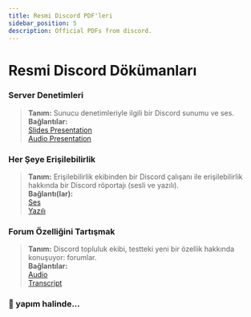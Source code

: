 ```yaml
---
title: Resmi Discord PDF'leri
sidebar_position: 5
description: Official PDFs from discord.
---
```

# Resmi Discord Dökümanları

### **Server Denetimleri**

> **Tanım:** Sunucu denetimleriyle ilgili bir Discord sunumu ve ses.  <br/>
**Bağlantılar:** <br/>
[Slides Presentation](https://docs.google.com/presentation/d/18QQyl0WhTOdYt0F0mBPQf2AusBPF7HqP8e39zjEwKsc/edit#slide=id.g130c86c984d_0_12)  <br/>
[Audio Presentation](https://cdn.discordapp.com/attachments/960960145800704030/982392876254232667/DAC_AuditingYourServer_ExperimentalContent.mp3)

### **Her Şeye Erişilebilirlik**
> **Tanım:** Erişilebilirlik ekibinden bir Discord çalışanı ile erişilebilirlik hakkında bir Discord röportajı (sesli ve yazılı). <br/>
**Bağlantı(lar):** <br/>
[Ses](https://dis.gd/RadioDiscord_Accessibility )  <br/>
[Yazılı](https://dis.gd/RadioDiscordAccessibilityTranscript)

### **Forum Özelliğini Tartışmak**
> **Tanım:** Discord topluluk ekibi, testteki yeni bir özellik hakkında konuşuyor: forumlar.  <br/>
**Bağlantılar:** <br/>
[Audio](https://dis.gd/Radio-Discord-Forums-Beta)  <br/>
[Transcript](https://dis.gd/Radio-Discord-Forums-Beta-Transcript)


### 🚧 yapım halinde...
